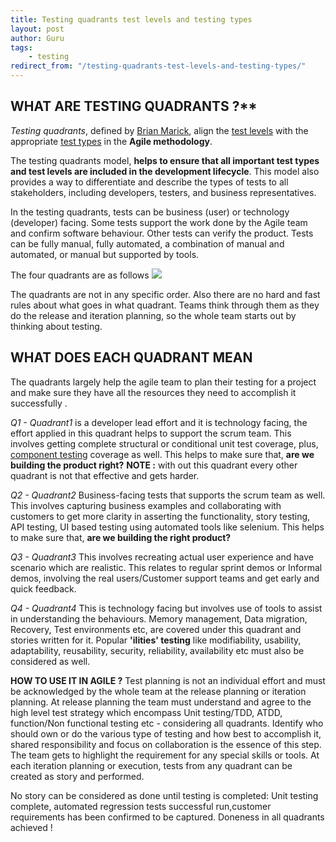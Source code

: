 ```yaml
---
title: Testing quadrants test levels and testing types
layout: post
author: Guru
tags:
    - testing
redirect_from: "/testing-quadrants-test-levels-and-testing-types/"
---
```


## WHAT ARE TESTING QUADRANTS ?\*\*

_Testing quadrants_, defined by [Brian Marick](http://exampler.com/about.html), align
the [test levels](http://istqbexamcertification.com/what-are-software-testing-levels/)
with the appropriate
[test types](http://istqbexamcertification.com/what-are-software-test-types/) in the
**Agile methodology**.

The testing quadrants model, **helps to ensure that all important test types and test
levels are included in the development lifecycle**. This model also provides a way to
differentiate and describe the types of tests to all stakeholders, including developers,
testers, and business representatives.

In the testing quadrants, tests can be business (user) or technology (developer) facing.
Some tests support the work done by the Agile team and confirm software behaviour. Other
tests can verify the product. Tests can be fully manual, fully automated, a combination
of manual and automated, or manual but supported by tools.

The four quadrants are as follows
![](http://res.cloudinary.com/mwhelan/image/upload/v1429257891/teststack/readmeio/AgileTestingQuadrants.png)

The quadrants are not in any specific order. Also there are no hard and fast rules about
what goes in what quadrant. Teams think through them as they do the release and
iteration planning, so the whole team starts out by thinking about testing.

## WHAT DOES EACH QUADRANT MEAN

The quadrants largely help the agile team to plan their testing for a project and make
sure they have all the resources they need to accomplish it successfully .

_Q1 - Quadrant1_ is a developer lead effort and it is technology facing, the effort
applied in this quadrant helps to support the scrum team. This involves getting complete
structural or conditional unit test coverage, plus,
[component testing](http://istqbexamcertification.com/what-is-component-testing/)
coverage as well. This helps to make sure that, **are we building the product right?**
**NOTE :** with out this quadrant every other quadrant is not that effective and gets
harder.

_Q2 - Quadrant2_ Business-facing tests that supports the scrum team as well. This
involves capturing business examples and collaborating with customers to get more
clarity in asserting the functionality, story testing, API testing, UI based testing
using automated tools like selenium. This helps to make sure that, **are we building the
right product?**

_Q3 - Quadrant3_ This involves recreating actual user experience and have scenario which
are realistic. This relates to regular sprint demos or Informal demos, involving the
real users/Customer support teams and get early and quick feedback.

_Q4 - Quadrant4_ This is technology facing but involves use of tools to assist in
understanding the behaviours. Memory management, Data migration, Recovery, Test
environments etc, are covered under this quadrant and stories written for it. Popular
**'ilities' testing** like modifiability, usability, adaptability, reusability,
security, reliability, availability etc must also be considered as well.

**HOW TO USE IT IN AGILE ?** Test planning is not an individual effort and must be
acknowledged by the whole team at the release planning or iteration planning. At release
planning the team must understand and agree to the high level test strategy which
encompass Unit testing/TDD, ATDD, function/Non functional testing etc - considering all
quadrants. Identify who should own or do the various type of testing and how best to
accomplish it, shared responsibility and focus on collaboration is the essence of this
step. The team gets to highlight the requirement for any special skills or tools. At
each iteration planning or execution, tests from any quadrant can be created as story
and performed.

No story can be considered as done until testing is completed: Unit testing complete,
automated regression tests successful run,customer requirements has been confirmed to be
captured. Doneness in all quadrants achieved !

